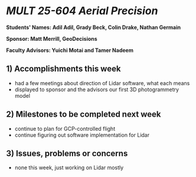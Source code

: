 # *MULT 25-604 Aerial Precision*

**Students' Names: Adil Adil, Grady Beck, Colin Drake, Nathan Germain**

**Sponsor: Matt Merrill, GeoDecisions**

**Faculty Advisors: Yuichi Motai and Tamer Nadeem**

## 1) Accomplishments this week ##
   - had a few meetings about direction of Lidar software, what each means
   - displayed to sponsor and the advisors our first 3D photogrammetry model

## 2) Milestones to be completed next week ##
   - continue to plan for GCP-controlled flight
   - continue figuring out software implementation for Lidar

## 3) Issues, problems or concerns ##
   - none this week, just working on Lidar mostly
   


